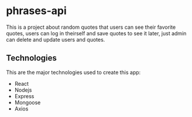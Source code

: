 # phrases-api

This is a project about random quotes that users can see their favorite quotes, users can log in theirself and save quotes to see it later, just admin can delete and update users and quotes.

## Technologies

This are the major technologies used to create this app:

- React
- Nodejs
- Express
- Mongoose
- Axios
